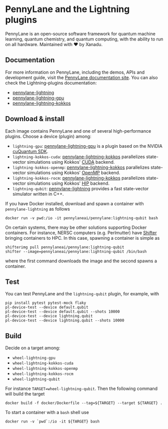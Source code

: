 # PennyLane and the Lightning plugins

PennyLane is an open-source software framework for quantum machine learning, quantum chemistry, and quantum computing, with the ability to run on all hardware. Maintained with ❤️ by Xanadu.

## Documentation

For more information on PennyLane, including the demos, APIs and development guide, visit the [PennyLane documentation site](https://pennylane.ai/).
You can also check the Lightning-plugins documentation:

- [pennylane-lightning](https://docs.pennylane.ai/projects/lightning/en/stable/)
- [pennylane-lightning-gpu](https://docs.pennylane.ai/projects/lightning-gpu/en/stable/)
- [pennylane-lightning-kokkos](https://docs.pennylane.ai/projects/lightning-kokkos/en/latest/)

## Download & install

Each image contains PennyLane and one of several high-performance plugins.
Choose a device (plugin) among:

- `lightning-gpu`: [pennylane-lightning-gpu](https://github.com/PennyLaneAI/pennylane-lightning-gpu) is a plugin based on the NVIDIA [cuQuantum SDK](https://developer.nvidia.com/cuquantum-sdk).
- `lightning-kokkos-cuda`: [pennylane-lightning-kokkos](https://github.com/PennyLaneAI/pennylane-lightning#lightning-kokkos-installation) parallelizes state-vector simulations using Kokkos' [CUDA](https://developer.nvidia.com/cuda-toolkit) backend.
- `lightning-kokkos-openmp`: [pennylane-lightning-kokkos](https://github.com/PennyLaneAI/pennylane-lightning#lightning-kokkos-installation) parallelizes state-vector simulations using Kokkos' [OpenMP](https://www.openmp.org/) backend.
- `lightning-kokkos-rocm`: [pennylane-lightning-kokkos](https://github.com/PennyLaneAI/pennylane-lightning#lightning-kokkos-installation) parallelizes state-vector simulations using Kokkos' [HIP](https://docs.amd.com/projects/HIP/en/docs-5.3.0/index.html) backend.
- `lightning-qubit`: [pennylane-lightning](https://github.com/PennyLaneAI/pennylane-lightning) provides a fast state-vector simulator written in C++.

If you have Docker installed, download and spawn a container with `pennylane-lightning` as follows

```shell
docker run -v pwd:/io -it pennylaneai/pennylane:lightning-qubit bash
```

On certain systems, there may be other solutions supporting Docker containers.
For instance, NERSC computers (e.g. Perlmutter) have [Shifter](https://docs.nersc.gov/development/shifter/) bringing containers to HPC.
In this case, spawning a container is simple as

```shell
shifterimg pull pennylaneai/pennylane:lightning-qubit
shifter --image=pennylaneai/pennylane:lightning-qubit /bin/bash
```

where the first command downloads the image and the second spawns a container.

## Test

You can test PennyLane and the `lightning-qubit` plugin, for example, with

```shell
pip install pytest pytest-mock flaky
pl-device-test --device default.qubit
pl-device-test --device default.qubit --shots 10000
pl-device-test --device lightning.qubit
pl-device-test --device lightning.qubit --shots 10000
```

## Build

Decide on a target among:

- `wheel-lightning-gpu`
- `wheel-lightning-kokkos-cuda`
- `wheel-lightning-kokkos-openmp`
- `wheel-lightning-kokkos-rocm`
- `wheel-lightning-qubit`

For instance `TARGET=wheel-lightning-qubit`.
Then the following command will build the target

```shell
docker build -f docker/Dockerfile --tag=${TARGET} --target ${TARGET} .
```

To start a container with a `bash` shell use

```shell
docker run -v `pwd`:/io -it ${TARGET} bash
```
